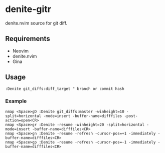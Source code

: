 # denite-gitr

denite.nvim source for git diff.

## Requirements

- Neovim
- denite.nvim
- Gina

## Usage
```vim
:Denite git_diffs:diff_target " branch or commit hash
```

### Example
```vim
nmap <Space>gD :Denite git_diffs:master -winheight=10 -split=horizontal -mode=insert -buffer-name=difffiles -post-action=open<CR>
nmap <Space>gr :Denite -resume -winheight=20 -split=horizontal -mode=insert -buffer-name=difffiles<CR>
nmap <Space>gn :Denite -resume -refresh -cursor-pos=+1 -immediately -buffer-name=difffiles<CR>
nmap <Space>gp :Denite -resume -refresh -cursor-pos=-1 -immediately -buffer-name=difffiles<CR>
```
